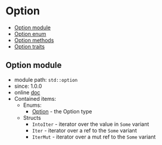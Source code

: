 # Option

- [Option module](module.md)
- [Option enum](enum.md)
- [Option methods](option_methods.md)
- [Option traits](option_traits.md)




## Option module
- module path: `std::option`
- since: 1.0.0
- online [doc](https://doc.rust-lang.org/stable/std/option/index.html "external link to std::option")
- Contained items:
  - Enums:
    - [Option](enum.md) - the Option type
  - Structs
    - `IntoIter` - iterator over the value in `Some` variant
    - `Iter`     - iterator over a ref to the `Some` variant
    - `IterMut`  - iterator over a mut ref to the `Some` variant

